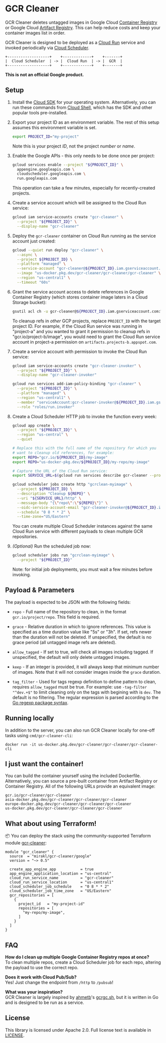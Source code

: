 # GCR Cleaner

GCR Cleaner deletes untagged images in Google Cloud [Container
Registry][container-registry] or Google Cloud [Artifact
Registry][artifact-registry]. This can help reduce costs and keep your container
images list in order.

GCR Cleaner is designed to be deployed as a [Cloud Run][cloud-run] service and
invoked periodically via [Cloud Scheduler][cloud-scheduler].

```text
+-------------------+    +-------------+    +-------+
|  Cloud Scheduler  | -> |  Cloud Run  | -> |  GCR  |
+-------------------+    +-------------+    +-------+
```

**This is not an official Google product.**


## Setup

1. Install the [Cloud SDK][cloud-sdk] for your operating system. Alternatively,
   you can run these commands from [Cloud Shell][cloud-shell], which has the SDK
   and other popular tools pre-installed.

1. Export your project ID as an environment variable. The rest of this setup
   assumes this environment variable is set.

   ```sh
   export PROJECT_ID="my-project"
   ```

   Note this is your project _ID_, not the project _number_ or _name_.

1. Enable the Google APIs - this only needs to be done once per project:

    ```sh
    gcloud services enable --project "${PROJECT_ID}" \
      appengine.googleapis.com \
      cloudscheduler.googleapis.com \
      run.googleapis.com
    ```

    This operation can take a few minutes, especially for recently-created
    projects.

1. Create a service account which will be assigned to the Cloud Run service:

    ```sh
    gcloud iam service-accounts create "gcr-cleaner" \
      --project "${PROJECT_ID}" \
      --display-name "gcr-cleaner"
    ```

1. Deploy the `gcr-cleaner` container on Cloud Run running as the service
   account just created:

    ```sh
    gcloud --quiet run deploy "gcr-cleaner" \
      --async \
      --project ${PROJECT_ID} \
      --platform "managed" \
      --service-account "gcr-cleaner@${PROJECT_ID}.iam.gserviceaccount.com" \
      --image "us-docker.pkg.dev/gcr-cleaner/gcr-cleaner/gcr-cleaner" \
      --region "us-central1" \
      --timeout "60s"
    ```

1. Grant the service account access to delete references in Google Container
   Registry (which stores container image laters in a Cloud Storage bucket):

    ```sh
    gsutil acl ch -u gcr-cleaner@${PROJECT_ID}.iam.gserviceaccount.com:W gs://artifacts.${PROJECT_ID}.appspot.com
    ```

    To cleanup refs in _other_ GCP projects, replace `PROJECT_ID` with the
    target project ID. For example, if the Cloud Run service was running in
    "project-a" and you wanted to grant it permission to cleanup refs in
    "gcr.io/project-b/image", you would need to grant the Cloud Run service
    account in project-a permission on `artifacts.projects-b.appspot.com`.

1. Create a service account with permission to invoke the Cloud Run service:

    ```sh
    gcloud iam service-accounts create "gcr-cleaner-invoker" \
      --project "${PROJECT_ID}" \
      --display-name "gcr-cleaner-invoker"
    ```

    ```sh
    gcloud run services add-iam-policy-binding "gcr-cleaner" \
      --project "${PROJECT_ID}" \
      --platform "managed" \
      --region "us-central1" \
      --member "serviceAccount:gcr-cleaner-invoker@${PROJECT_ID}.iam.gserviceaccount.com" \
      --role "roles/run.invoker"
    ```

1. Create a Cloud Scheduler HTTP job to invoke the function every week:

    ```sh
    gcloud app create \
      --project "${PROJECT_ID}" \
      --region "us-central" \
      --quiet
    ```

    ```sh
    # Replace this with the full name of the repository for which you
    # want to cleanup old references, for example:
    export REPO="gcr.io/${PROJECT_ID}/my-image"
    export REPO="us-docker-pkg.dev/${PROJECT_ID}/my-repo/my-image"
    ```

    ```sh
    # Capture the URL of the Cloud Run service:
    export SERVICE_URL=$(gcloud run services describe gcr-cleaner --project "${PROJECT_ID}" --platform "managed" --region "us-central1" --format 'value(status.url)')
    ```

    ```sh
    gcloud scheduler jobs create http "gcrclean-myimage" \
      --project ${PROJECT_ID} \
      --description "Cleanup ${REPO}" \
      --uri "${SERVICE_URL}/http" \
      --message-body "{\"repo\":\"${REPO}\"}" \
      --oidc-service-account-email "gcr-cleaner-invoker@${PROJECT_ID}.iam.gserviceaccount.com" \
      --schedule "0 8 * * 2" \
      --time-zone="US/Eastern"
    ```

    You can create multiple Cloud Scheduler instances against the same Cloud Run
    service with different payloads to clean multiple GCR repositories.

1. _(Optional)_ Run the scheduled job now:

    ```sh
    gcloud scheduler jobs run "gcrclean-myimage" \
      --project "${PROJECT_ID}"
    ```

    Note: for initial job deployments, you must wait a few minutes before
    invoking.


## Payload &amp; Parameters

The payload is expected to be JSON with the following fields:

- `repo` - Full name of the repository to clean, in the format
  `gcr.io/project/repo`. This field is required.

- `grace` - Relative duration in which to ignore references. This value is
  specified as a time duration value like "5s" or "3h". If set, refs newer than
  the duration will not be deleted. If unspecified, the default is no grace
  period (all untagged image refs are deleted).

- `allow_tagged` - If set to true, will check all images including tagged.
  If unspecified, the default will only delete untagged images.

- `keep` - If an integer is provided, it will always keep that minimum number
  of images. Note that it will not consider images inside the `grace` duration.

- `tag_filter` - Used for tags regexp definition to define pattern to clean,
  requires `allow_tagged` must be true. For example: use `-tag-filter "^dev.+$"`
  to limit cleaning only on the tags with begining with is `dev`. The default
  is no filtering. The regular expression is parsed according to the [Go regexp package syntax](https://golang.org/pkg/regexp/syntax/).

## Running locally

In addition to the server, you can also run GCR Cleaner locally for one-off tasks using `cmd/gcr-cleaner-cli`:

```text
docker run -it us-docker.pkg.dev/gcr-cleaner/gcr-cleaner/gcr-cleaner-cli
```

## I just want the container!

You can build the container yourself using the included Dockerfile.
Alternatively, you can source a pre-built container from Artifact Registry or
Container Registry. All of the following URLs provide an equivalent image:

```text
gcr.io/gcr-cleaner/gcr-cleaner
asia-docker.pkg.dev/gcr-cleaner/gcr-cleaner/gcr-cleaner
europe-docker.pkg.dev/gcr-cleaner/gcr-cleaner/gcr-cleaner
us-docker.pkg.dev/gcr-cleaner/gcr-cleaner/gcr-cleaner
```

## What about using Terraform!

:package: You can deploy the stack using the community-supported Terraform module [gcr-cleaner](https://registry.terraform.io/modules/mirakl/gcr-cleaner/google/latest):

```hcl
module "gcr_cleaner" {
  source  = "mirakl/gcr-cleaner/google"
  version = "~> 0.5"

  create_app_engine_app           = true
  app_engine_application_location = "us-central"
  cloud_run_service_name          = "gcr-cleaner"
  cloud_run_service_location      = "us-central1"
  cloud_scheduler_job_schedule    = "0 8 * * 2"
  cloud_scheduler_job_time_zone   = "US/Eastern"
  gcr_repositories = [
    {
      project_id   = "my-project-id"
      repositories = [
        "my-repo/my-image",
      ]
    }
  ]
}

```

## FAQ

**How do I clean up multiple Google Container Registry repos at once?**
<br>
To clean multiple repos, create a Cloud Scheduler job for each repo, altering
the payload to use the correct repo.

**Does it work with Cloud Pub/Sub?**
<br>
Yes! Just change the endpoint from `/http` to `/pubsub`!

**What was your inspiration?**
<br>
GCR Cleaner is largely inspired by [ahmetb](https://twitter.com/ahmetb)'s
[gcrgc.sh][gcrgc.sh], but it is written in Go and is designed to be run as a
service.

## License

This library is licensed under Apache 2.0. Full license text is available in
[LICENSE](https://github.com/sethvargo/gcr-cleaner/tree/master/LICENSE).

[artifact-registry]: https://cloud.google.com/artifact-registry
[cloud-build]: https://cloud.google.com/build/
[cloud-pubsub]: https://cloud.google.com/pubsub/
[cloud-run]: https://cloud.google.com/run/
[cloud-scheduler]: https://cloud.google.com/scheduler/
[cloud-sdk]: https://cloud.google.com/sdk
[cloud-shell]: https://cloud.google.com/shell
[container-registry]: https://cloud.google.com/container-registry
[gcr-cleaner-godoc]: https://godoc.org/github.com/sethvargo/gcr-cleaner/pkg/gcrcleaner
[gcrgc.sh]: https://gist.github.com/ahmetb/7ce6d741bd5baa194a3fac6b1fec8bb7
